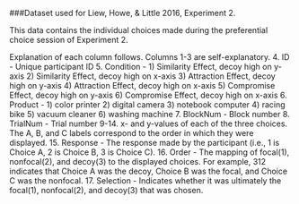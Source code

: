 ###Dataset used for Liew, Howe, & Little 2016, Experiment 2.

This data contains the individual choices made during the preferential choice session of Experiment 2.

Explanation of each column follows. 
Columns 1-3 are self-explanatory.
4. ID - Unique participant ID
5. Condition - 	1) Similarity Effect, decoy high on y-axis
		2) Similarity Effect, decoy high on x-axis
		3) Attraction Effect, decoy high on y-axis
		4) Attraction Effect, decoy high on x-axis
		5) Compromise Effect, decoy high on y-axis
		6) Compromise Effect, decoy high on x-axis
6. Product - 1) color printer
	     2) digital camera
	     3) notebook computer
	     4) racing bike
	     5) vacuum cleaner
	     6) washing machine
7. BlockNum - Block number
8. TrialNum - Trial number
9-14. x- and y-values of each of the three choices. The A, B, and C labels correspond to the order in which they were displayed.
15. Response - The response made by the participant (i.e., 1 is Choice A, 2 is Choice B, 3 is Choice C).
16. Order - The mapping of focal(1), nonfocal(2), and decoy(3) to the displayed choices. For example, 312 indicates that Choice A was the decoy, Choice B was the focal, and Choice C was the nonfocal.
17. Selection - Indicates whether it was ultimately the focal(1), nonfocal(2), and decoy(3) that was chosen. 
